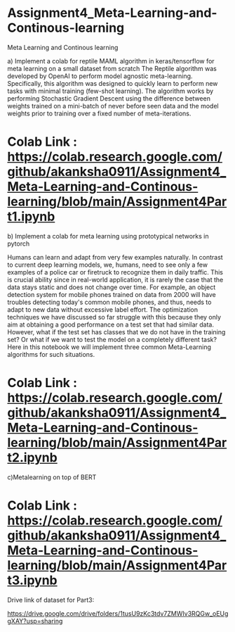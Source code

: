 # Assignment4_Meta-Learning-and-Continous-learning
Meta Learning and Continous learning

a) Implement a colab for reptile MAML algorithm in keras/tensorflow for meta learning on a small dataset from scratch
The Reptile algorithm was developed by OpenAI to perform model agnostic meta-learning. Specifically, this algorithm was designed to quickly learn to perform new tasks with minimal training (few-shot learning). The algorithm works by performing Stochastic Gradient Descent using the difference between weights trained on a mini-batch of never before seen data and the model weights prior to training over a fixed number of meta-iterations.

# Colab Link :  https://colab.research.google.com/github/akanksha0911/Assignment4_Meta-Learning-and-Continous-learning/blob/main/Assignment4Part1.ipynb

b) Implement a colab for meta learning using prototypical networks in pytorch

Humans can learn and adapt from very few examples naturally. In contrast to current deep learning models, we, humans, need to see only a few examples of a police car or firetruck to recognize them in daily traffic. This is crucial ability since in real-world application, it is rarely the case that the data stays static and does not change over time. For example, an object detection system for mobile phones trained on data from 2000 will have troubles detecting today's common mobile phones, and thus, needs to adapt to new data without excessive label effort. The optimization techniques we have discussed so far struggle with this because they only aim at obtaining a good performance on a test set that had similar data. However, what if the test set has classes that we do not have in the training set? Or what if we want to test the model on a completely different task? Here in this notebook we will implement three common Meta-Learning algorithms for such situations.

# Colab Link :  https://colab.research.google.com/github/akanksha0911/Assignment4_Meta-Learning-and-Continous-learning/blob/main/Assignment4Part2.ipynb

c)Metalearning on top of BERT

# Colab Link :  https://colab.research.google.com/github/akanksha0911/Assignment4_Meta-Learning-and-Continous-learning/blob/main/Assignment4Part3.ipynb

Drive link of dataset for Part3: 

https://drive.google.com/drive/folders/1tusU9zKc3tdv7ZMWIv3RQGw_oEUggXAY?usp=sharing
